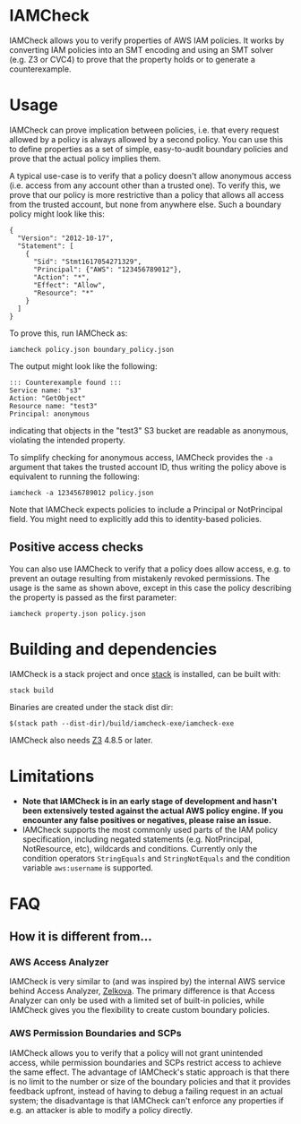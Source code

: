 IAMCheck
========

IAMCheck allows you to verify properties of AWS IAM policies. It works by converting IAM policies into an SMT encoding and using an SMT solver (e.g. Z3 or CVC4) to prove that the property holds or to generate a counterexample.

# Usage

IAMCheck can prove implication between policies, i.e. that every request allowed by a policy is always allowed by a second policy. You can use this to define properties as a set of simple, easy-to-audit boundary policies and prove that the actual policy implies them.

A typical use-case is to verify that a policy doesn't allow anonymous access (i.e. access from any account other than a trusted one). To verify this, we prove that our policy is more restrictive than a policy that allows all access from the trusted account, but none from anywhere else. Such a boundary policy might look like this:

```
{ 
  "Version": "2012-10-17", 
  "Statement": [ 
    { 
      "Sid": "Stmt1617054271329", 
      "Principal": {"AWS": "123456789012"}, 
      "Action": "*", 
      "Effect": "Allow", 
      "Resource": "*" 
    } 
  ] 
}
```

To prove this, run IAMCheck as:
```
iamcheck policy.json boundary_policy.json
```

The output might look like the following:
```
::: Counterexample found :::
Service name: "s3"
Action: "GetObject"
Resource name: "test3"
Principal: anonymous
```

indicating that objects in the "test3" S3 bucket are readable as anonymous, violating the intended property.

To simplify checking for anonymous access, IAMCheck provides the `-a` argument that takes the trusted account ID, thus writing the policy above is equivalent to running the following:

```
iamcheck -a 123456789012 policy.json
```

Note that IAMCheck expects policies to include a Principal or NotPrincipal field. You might need to explicitly add this to identity-based policies.

## Positive access checks

You can also use IAMCheck to verify that a policy does allow access, e.g. to prevent an outage resulting from mistakenly revoked permissions. The usage is the same as shown above, except in this case the policy describing the property is passed as the first parameter:
```
iamcheck property.json policy.json
```
# Building and dependencies

IAMCheck is a stack project and once [stack](https://docs.haskellstack.org/en/stable/README/) is installed, can be built with:
```
stack build
```

Binaries are created under the stack dist dir:
```
$(stack path --dist-dir)/build/iamcheck-exe/iamcheck-exe
```

IAMCheck also needs [Z3](https://github.com/Z3Prover/z3) 4.8.5 or later.

# Limitations

- **Note that IAMCheck is in an early stage of development and hasn't been extensively tested against the actual AWS policy engine. If you encounter any false positives or negatives, please raise an issue.** 
- IAMCheck supports the most commonly used parts of the IAM policy specification, including negated statements (e.g. NotPrincipal, NotResource, etc), wildcards and conditions. Currently only the condition operators `StringEquals` and `StringNotEquals` and the condition variable `aws:username` is supported.

# FAQ

## How it is different from...
### AWS Access Analyzer

IAMCheck is very similar to (and was inspired by) the internal AWS service behind Access Analyzer, [Zelkova](https://www.cs.utexas.edu/users/hunt/FMCAD/FMCAD18/papers/paper3.pdf). The primary difference is that Access Analyzer can only be used with a limited set of built-in policies, while IAMCheck gives you the flexibility to create custom boundary policies.

### AWS Permission Boundaries and SCPs

IAMCheck allows you to verify that a policy will not grant unintended access, while permission boundaries and SCPs restrict access to achieve the same effect. The advantage of IAMCheck's static approach is that there is no limit to the number or size of the boundary policies and that it provides feedback upfront, instead of having to debug a failing request in an actual system; the disadvantage is that IAMCheck can't enforce any properties if e.g. an attacker is able to modify a policy directly.
